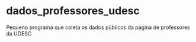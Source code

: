 # dados_professores_udesc
Pequeno programa que coleta os dados públicos da página de professores da UDESC

